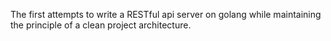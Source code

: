 The first attempts to write a RESTful api server on golang while maintaining the principle of a clean project architecture.

